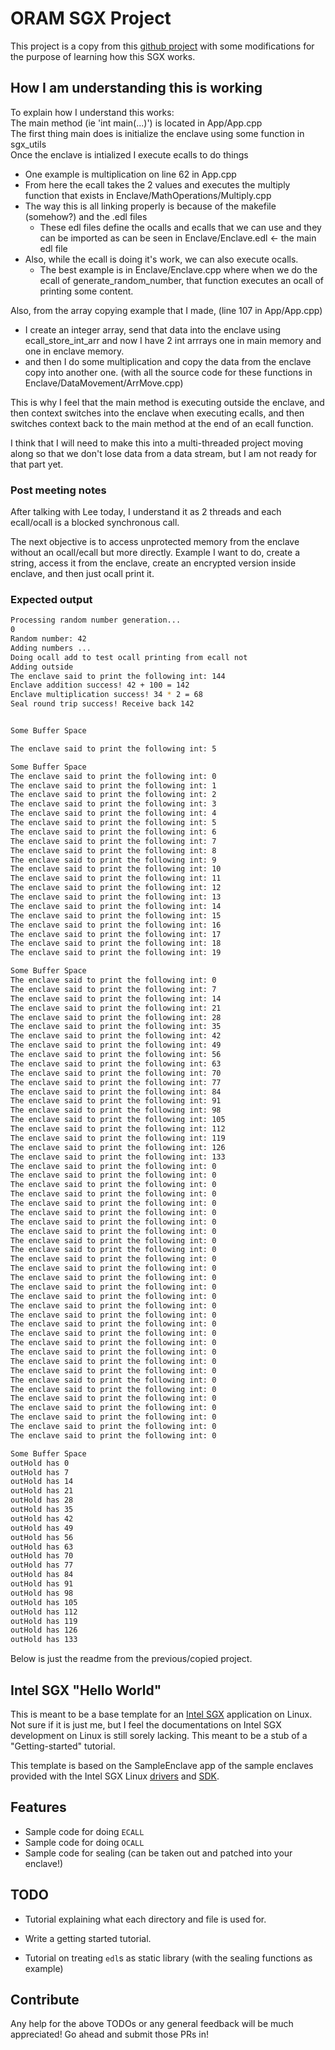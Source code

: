 # ORAM SGX Project

This project is a copy from this [github project](https://github.com/asonnino/hello-enclave) with some modifications for the purpose of learning how this SGX works. 

## How I am understanding this is working

To explain how I understand this works:  
The main method (ie 'int main(...)') is located in App/App.cpp  
The first thing main does is initialize the enclave using some function in sgx_utils  
Once the enclave is intialized I execute ecalls to do things  

* One example is multiplication on line 62 in App.cpp
* From here the ecall takes the 2 values and executes the multiply function that exists in Enclave/MathOperations/Multiply.cpp
* The way this is all linking properly is because of the makefile (somehow?) and the .edl files
	* These edl files define the ocalls and ecalls that we can use and they can be imported as can be seen in Enclave/Enclave.edl <- the main edl file
* Also, while the ecall is doing it's work, we can also execute ocalls.
	* The best example is in Enclave/Enclave.cpp where when we do the ecall of generate_random_number, that function executes an ocall of printing some content.


Also, from the array copying example that I made, (line 107 in App/App.cpp)  

* I create an integer array, send that data into the enclave using ecall_store_int_arr and now I have 2 int arrrays one in main memory and one in enclave memory.
* and then I do some multiplication and copy the data from the enclave copy into another one. (with all the source code for these functions in Enclave/DataMovement/ArrMove.cpp)


This is why I feel that the main method is executing outside the enclave, and then context switches into the enclave when executing ecalls, and then switches context back to the main method at the end of an ecall function.

I think that I will need to make this into a multi-threaded project moving along so that we don't lose data from a data stream, but I am not ready for that part yet.

### Post meeting notes
After talking with Lee today, I understand it as 2 threads and each ecall/ocall is a blocked synchronous call. 

The next objective is to access unprotected memory from the enclave without an ocall/ecall but more directly. Example I want to do, create a string, access it from the enclave, create an encrypted version inside enclave, and then just ocall print it.

### Expected output

```bash
Processing random number generation...
0
Random number: 42
Adding numbers ... 
Doing ocall add to test ocall printing from ecall not
Adding outside
The enclave said to print the following int: 144
Enclave addition success! 42 + 100 = 142
Enclave multiplication success! 34 * 2 = 68
Seal round trip success! Receive back 142


Some Buffer Space

The enclave said to print the following int: 5

Some Buffer Space
The enclave said to print the following int: 0
The enclave said to print the following int: 1
The enclave said to print the following int: 2
The enclave said to print the following int: 3
The enclave said to print the following int: 4
The enclave said to print the following int: 5
The enclave said to print the following int: 6
The enclave said to print the following int: 7
The enclave said to print the following int: 8
The enclave said to print the following int: 9
The enclave said to print the following int: 10
The enclave said to print the following int: 11
The enclave said to print the following int: 12
The enclave said to print the following int: 13
The enclave said to print the following int: 14
The enclave said to print the following int: 15
The enclave said to print the following int: 16
The enclave said to print the following int: 17
The enclave said to print the following int: 18
The enclave said to print the following int: 19

Some Buffer Space
The enclave said to print the following int: 0
The enclave said to print the following int: 7
The enclave said to print the following int: 14
The enclave said to print the following int: 21
The enclave said to print the following int: 28
The enclave said to print the following int: 35
The enclave said to print the following int: 42
The enclave said to print the following int: 49
The enclave said to print the following int: 56
The enclave said to print the following int: 63
The enclave said to print the following int: 70
The enclave said to print the following int: 77
The enclave said to print the following int: 84
The enclave said to print the following int: 91
The enclave said to print the following int: 98
The enclave said to print the following int: 105
The enclave said to print the following int: 112
The enclave said to print the following int: 119
The enclave said to print the following int: 126
The enclave said to print the following int: 133
The enclave said to print the following int: 0
The enclave said to print the following int: 0
The enclave said to print the following int: 0
The enclave said to print the following int: 0
The enclave said to print the following int: 0
The enclave said to print the following int: 0
The enclave said to print the following int: 0
The enclave said to print the following int: 0
The enclave said to print the following int: 0
The enclave said to print the following int: 0
The enclave said to print the following int: 0
The enclave said to print the following int: 0
The enclave said to print the following int: 0
The enclave said to print the following int: 0
The enclave said to print the following int: 0
The enclave said to print the following int: 0
The enclave said to print the following int: 0
The enclave said to print the following int: 0
The enclave said to print the following int: 0
The enclave said to print the following int: 0
The enclave said to print the following int: 0
The enclave said to print the following int: 0
The enclave said to print the following int: 0
The enclave said to print the following int: 0
The enclave said to print the following int: 0
The enclave said to print the following int: 0
The enclave said to print the following int: 0
The enclave said to print the following int: 0
The enclave said to print the following int: 0
The enclave said to print the following int: 0

Some Buffer Space
outHold has 0
outHold has 7
outHold has 14
outHold has 21
outHold has 28
outHold has 35
outHold has 42
outHold has 49
outHold has 56
outHold has 63
outHold has 70
outHold has 77
outHold has 84
outHold has 91
outHold has 98
outHold has 105
outHold has 112
outHold has 119
outHold has 126
outHold has 133

```

Below is just the readme from the previous/copied project.
## Intel SGX "Hello World"

This is meant to be a base template for an [Intel SGX](https://github.com/01org/linux-sgx/) application on Linux. Not sure if it is just me, but I feel the documentations on Intel SGX development on Linux is still sorely lacking. This meant to be a stub of a "Getting-started" tutorial.

This template is based on the SampleEnclave app of the sample enclaves provided with the Intel SGX Linux [drivers](https://github.com/01org/linux-sgx-driver) and [SDK](https://github.com/01org/linux-sgx/).

## Features

- Sample code for doing `ECALL`
- Sample code for doing `OCALL`
- Sample code for sealing (can be taken out and patched into your enclave!)

## TODO

- Tutorial explaining what each directory and file is used for.

- Write a getting started tutorial.

- Tutorial on treating `edl`s as static library (with the sealing functions as example)

## Contribute

Any help for the above TODOs or any general feedback will be much appreciated! Go ahead and submit those PRs in!


